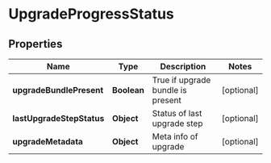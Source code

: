 # UpgradeProgressStatus

## Properties
Name | Type | Description | Notes
------------ | ------------- | ------------- | -------------
**upgradeBundlePresent** | **Boolean** | True if upgrade bundle is present |  [optional]
**lastUpgradeStepStatus** | **Object** | Status of last upgrade step |  [optional]
**upgradeMetadata** | **Object** | Meta info of upgrade |  [optional]
